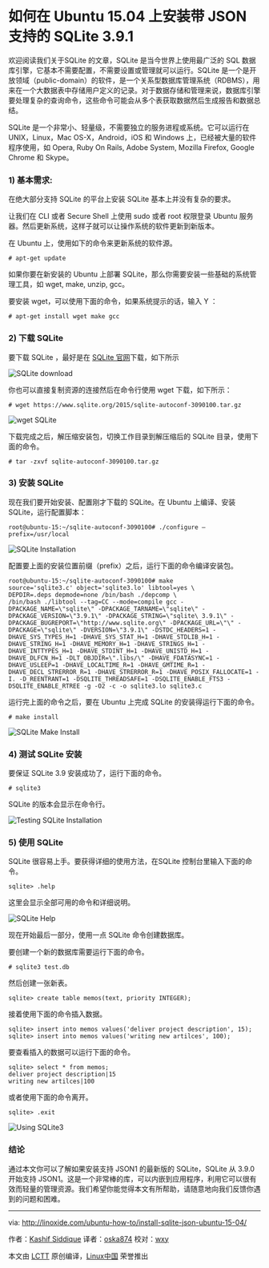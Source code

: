 如何在 Ubuntu 15.04 上安装带 JSON 支持的 SQLite 3.9.1
================================================================================
欢迎阅读我们关于SQLite 的文章，SQLite 是当今世界上使用最广泛的 SQL 数据库引擎，它基本不需要配置，不需要设置或管理就可以运行。SQLite 是一个是开放领域（public-domain）的软件，是一个关系型数据库管理系统（RDBMS），用来在一个大数据表中存储用户定义的记录。对于数据存储和管理来说，数据库引擎要处理复杂的查询命令，这些命令可能会从多个表获取数据然后生成报告和数据总结。

SQLite 是一个非常小、轻量级，不需要独立的服务进程或系统。它可以运行在 UNIX，Linux，Mac OS-X，Android，iOS 和 Windows 上，已经被大量的软件程序使用，如 Opera, Ruby On Rails, Adobe System, Mozilla Firefox, Google Chrome 和 Skype。

### 1) 基本需求: ###

在绝大部分支持 SQLite 的平台上安装 SQLite 基本上并没有复杂的要求。

让我们在 CLI  或者 Secure Shell 上使用 sudo 或者 root 权限登录 Ubuntu 服务器。然后更新系统，这样子就可以让操作系统的软件更新到新版本。

在 Ubuntu 上，使用如下的命令来更新系统的软件源。

    # apt-get update

如果你要在新安装的 Ubuntu 上部署 SQLite，那么你需要安装一些基础的系统管理工具，如 wget, make, unzip, gcc。

要安装 wget，可以使用下面的命令，如果系统提示的话，输入 Y ：

    # apt-get install wget make gcc

### 2) 下载 SQLite ###

要下载 SQLite ，最好是在 [SQLite 官网][1]下载，如下所示

![SQLite download](http://blog.linoxide.com/wp-content/uploads/2015/10/Selection_014.png)

你也可以直接复制资源的连接然后在命令行使用 wget 下载，如下所示：

    # wget https://www.sqlite.org/2015/sqlite-autoconf-3090100.tar.gz

![wget SQLite](http://blog.linoxide.com/wp-content/uploads/2015/10/23.png)

下载完成之后，解压缩安装包，切换工作目录到解压缩后的 SQLite 目录，使用下面的命令。

    # tar -zxvf sqlite-autoconf-3090100.tar.gz

### 3) 安装 SQLite ###

现在我们要开始安装、配置刚才下载的 SQLite。在 Ubuntu 上编译、安装 SQLite，运行配置脚本：

    root@ubuntu-15:~/sqlite-autoconf-3090100# ./configure –prefix=/usr/local

![SQLite Installation](http://blog.linoxide.com/wp-content/uploads/2015/10/35.png)

配置要上面的安装位置前缀（prefix）之后，运行下面的命令编译安装包。
```
root@ubuntu-15:~/sqlite-autoconf-3090100# make
source='sqlite3.c' object='sqlite3.lo' libtool=yes \
DEPDIR=.deps depmode=none /bin/bash ./depcomp \
/bin/bash ./libtool --tag=CC --mode=compile gcc -DPACKAGE_NAME=\"sqlite\" -DPACKAGE_TARNAME=\"sqlite\" -DPACKAGE_VERSION=\"3.9.1\" -DPACKAGE_STRING=\"sqlite\ 3.9.1\" -DPACKAGE_BUGREPORT=\"http://www.sqlite.org\" -DPACKAGE_URL=\"\" -DPACKAGE=\"sqlite\" -DVERSION=\"3.9.1\" -DSTDC_HEADERS=1 -DHAVE_SYS_TYPES_H=1 -DHAVE_SYS_STAT_H=1 -DHAVE_STDLIB_H=1 -DHAVE_STRING_H=1 -DHAVE_MEMORY_H=1 -DHAVE_STRINGS_H=1 -DHAVE_INTTYPES_H=1 -DHAVE_STDINT_H=1 -DHAVE_UNISTD_H=1 -DHAVE_DLFCN_H=1 -DLT_OBJDIR=\".libs/\" -DHAVE_FDATASYNC=1 -DHAVE_USLEEP=1 -DHAVE_LOCALTIME_R=1 -DHAVE_GMTIME_R=1 -DHAVE_DECL_STRERROR_R=1 -DHAVE_STRERROR_R=1 -DHAVE_POSIX_FALLOCATE=1 -I. -D_REENTRANT=1 -DSQLITE_THREADSAFE=1 -DSQLITE_ENABLE_FTS3 -DSQLITE_ENABLE_RTREE -g -O2 -c -o sqlite3.lo sqlite3.c
```

运行完上面的命令之后，要在 Ubuntu 上完成 SQLite 的安装得运行下面的命令。

    # make install

![SQLite Make Install](http://blog.linoxide.com/wp-content/uploads/2015/10/44.png)

### 4) 测试 SQLite 安装 ###

要保证 SQLite 3.9 安装成功了，运行下面的命令。

    # sqlite3

SQLite 的版本会显示在命令行。

![Testing SQLite Installation](http://blog.linoxide.com/wp-content/uploads/2015/10/53.png)

### 5) 使用 SQLite ###

SQLite 很容易上手。要获得详细的使用方法，在SQLite 控制台里输入下面的命令。

    sqlite> .help

这里会显示全部可用的命令和详细说明。

![SQLite Help](http://blog.linoxide.com/wp-content/uploads/2015/10/62.png)

现在开始最后一部分，使用一点 SQLite 命令创建数据库。

要创建一个新的数据库需要运行下面的命令。

    # sqlite3 test.db

然后创建一张新表。

    sqlite> create table memos(text, priority INTEGER);

接着使用下面的命令插入数据。

    sqlite> insert into memos values('deliver project description', 15);
    sqlite> insert into memos values('writing new artilces', 100);

要查看插入的数据可以运行下面的命令。

    sqlite> select * from memos;
    deliver project description|15
    writing new artilces|100

或者使用下面的命令离开。

    sqlite> .exit

![Using SQLite3](http://blog.linoxide.com/wp-content/uploads/2015/10/73.png)

### 结论 ###

通过本文你可以了解如果安装支持 JSON1 的最新版的 SQLite，SQLite 从 3.9.0 开始支持 JSON1。这是一个非常棒的库，可以内嵌到应用程序，利用它可以很有效而轻量的管理资源。我们希望你能觉得本文有所帮助，请随意地向我们反馈你遇到的问题和困难。

--------------------------------------------------------------------------------

via: http://linoxide.com/ubuntu-how-to/install-sqlite-json-ubuntu-15-04/

作者：[Kashif Siddique][a]
译者：[oska874](https://github.com/oska874)
校对：[wxy](https://github.com/wxy)

本文由 [LCTT](https://github.com/LCTT/TranslateProject) 原创编译，[Linux中国](https://linux.cn/) 荣誉推出

[a]:http://linoxide.com/author/kashifs/
[1]:https://www.sqlite.org/download.html
